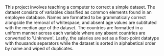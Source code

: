 This project involves teaching a computer to correct a simple dataset. The dataset consists of variables classified as common elements found in an employee database. Names are formatted to be grammaticaly correct alongside the removal of whitespace, and absent age values are subtituted with the median age of the dataset. The countries are formatted in a uniform manner across each variable where any absent countries are converted to 'Unknown'. Lastly, the salaries are set as a float-point datatype with thousands separators while the dataset is sorted in alphabetical order by name and wiped of duplicates.
